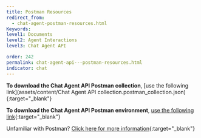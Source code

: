 ```yaml
---
title: Postman Resources
redirect_from:
  - chat-agent-postman-resources.html
Keywords:
level1: Documents
level2: Agent Interactions
level3: Chat Agent API  

order: 242
permalink: chat-agent-api---postman-resources.html
indicator: chat
---
```


**To download the Chat Agent API Postman collection**, [use the following link](assets/content/Chat Agent API collection.postman_collection.json){:target="_blank"}

**To download the Chat Agent API Postman environment**, [use the following link](assets/content/Alpha.postman_environment.json){:target="_blank"}

Unfamiliar with Postman? [Click here for more information](https://www.getpostman.com/){:target="_blank"}
